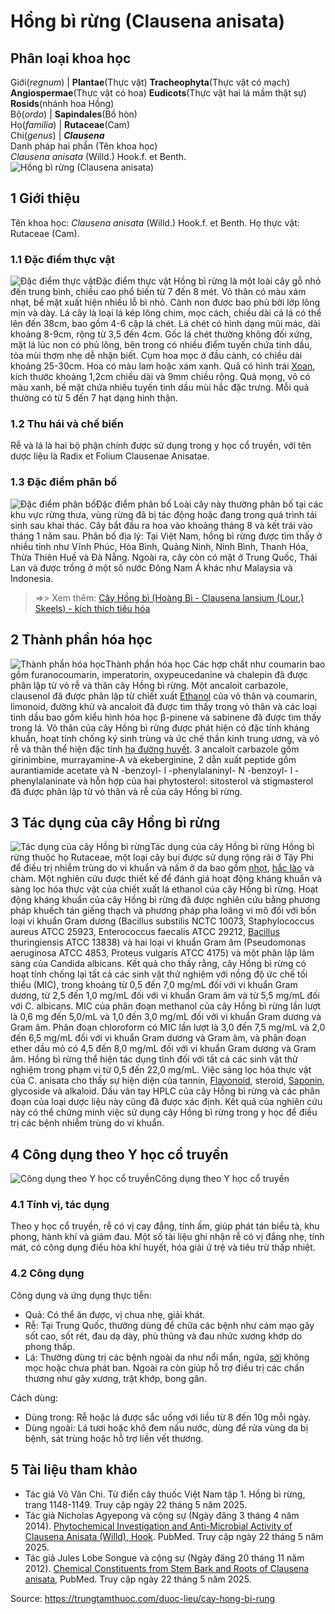 # Hồng bì rừng (Clausena anisata)

Phân loại khoa học  
---  
Giới(_regnum_) |  **Plantae**(Thực vật) **Tracheophyta**(Thực vật có mạch) **Angiospermae**(Thực vật có hoa) **Eudicots**(Thực vật hai lá mầm thật sự) **Rosids**(nhánh hoa Hồng)  
Bộ(_ordo_) | **Sapindales**(Bồ hòn)  
Họ(_familia_) | **Rutaceae**(Cam)  
Chi(_genus_) | **_Clausena_**  
Danh pháp hai phần (Tên khoa học)  
_Clausena anisata_ (Willd.) Hook.f. et Benth.  
![Hồng bì rừng \(Clausena anisata\)](https://trungtamthuoc.com/images/others/hong-bi-rung-1625.jpg)
##  1 Giới thiệu
Tên khoa học: _Clausena anisata_ (Willd.) Hook.f. et Benth.
Họ thực vật: Rutaceae (Cam).
### 1.1 Đặc điểm thực vật
![Đặc điểm thực vật](https://trungtamthuoc.com/images/item/hong-bi-rung-0.jpg)Đặc điểm thực vật
Hồng bì rừng là một loài cây gỗ nhỏ đến trung bình, chiều cao phổ biến từ 7 đến 8 mét. Vỏ thân có màu xám nhạt, bề mặt xuất hiện nhiều lỗ bì nhỏ. Cành non được bao phủ bởi lớp lông mịn và dày. Lá cây là loại lá kép lông chim, mọc cách, chiều dài cả lá có thể lên đến 38cm, bao gồm 4-6 cặp lá chét. Lá chét có hình dạng mũi mác, dài khoảng 8-9cm, rộng từ 3,5 đến 4cm. Gốc lá chét thường không đối xứng, mặt lá lúc non có phủ lông, bên trong có nhiều điểm tuyến chứa tinh dầu, tỏa mùi thơm nhẹ dễ nhận biết.
Cụm hoa mọc ở đầu cành, có chiều dài khoảng 25-30cm. Hoa có màu lam hoặc xám xanh. Quả có hình trái [Xoan](https://trungtamthuoc.com/duoc-lieu/cay-xoan "Xoan"), kích thước khoảng 1,2cm chiều dài và 9mm chiều rộng. Quả mọng, vỏ có màu xanh, bề mặt chứa nhiều tuyến tinh dầu mùi hắc đặc trưng. Mỗi quả thường có từ 5 đến 7 hạt dạng hình thận.
### 1.2 Thu hái và chế biến
Rễ và lá là hai bộ phận chính được sử dụng trong y học cổ truyền, với tên dược liệu là Radix et Folium Clausenae Anisatae.
### 1.3 Đặc điểm phân bố
![Đặc điểm phân bố](https://trungtamthuoc.com/images/item/hong-bi-rung-1.jpg)Đặc điểm phân bố
Loài cây này thường phân bố tại các khu vực rừng thưa, vùng rừng đã bị tác động hoặc đang trong quá trình tái sinh sau khai thác. Cây bắt đầu ra hoa vào khoảng tháng 8 và kết trái vào tháng 1 năm sau.
Phân bố địa lý: Tại Việt Nam, hồng bì rừng được tìm thấy ở nhiều tỉnh như Vĩnh Phúc, Hòa Bình, Quảng Ninh, Ninh Bình, Thanh Hóa, Thừa Thiên Huế và Đà Nẵng. Ngoài ra, cây còn có mặt ở Trung Quốc, Thái Lan và được trồng ở một số nước Đông Nam Á khác như Malaysia và Indonesia.
> =>> Xem thêm: [Cây Hồng bì (Hoàng Bì - Clausena lansium (Lour.) Skeels) - kích thích tiêu hóa](https://trungtamthuoc.com/duoc-lieu/hong-bi)
##  2 Thành phần hóa học
![Thành phần hóa học](https://trungtamthuoc.com/images/item/hong-bi-rung-2.jpg)Thành phần hóa học
Các hợp chất như coumarin bao gồm furanocoumarin, imperatorin, oxypeucedanine và chalepin đã được phân lập từ vỏ rễ và thân cây Hồng bì rừng.
Một ancaloit carbazole, clausenol đã được phân lập từ chiết xuất [Ethanol](https://trungtamthuoc.com/hoat-chat/ethanol "Ethanol") của vỏ thân và coumarin, limonoid, đường khử và ancaloit đã được tìm thấy trong vỏ thân và các loại tinh dầu bao gồm kiểu hình hóa học β-pinene và sabinene đã được tìm thấy trong lá.
Vỏ thân của cây Hồng bì rừng được phát hiện có đặc tính kháng khuẩn, hoạt tính chống ký sinh trùng và ức chế thần kinh trung ương, và vỏ rễ và thân thể hiện đặc tính [hạ đường huyết](https://trungtamthuoc.com/bai-viet/ha-glucose-mau "hạ đường huyết").
3 ancaloit carbazole gồm girinimbine, murrayamine-A và ekeberginine, 2 dẫn xuất peptide gồm aurantiamide acetate và N -benzoyl- l -phenylalaninyl- N -benzoyl- l -phenylalaninate và hỗn hợp của hai phytosterol: sitosterol và stigmasterol đã được phân lập từ vỏ thân và rễ của cây Hồng bì rừng.
##  3 Tác dụng của cây Hồng bì rừng
![Tác dụng của cây Hồng bì rừng](https://trungtamthuoc.com/images/item/hong-bi-rung-3.jpg)Tác dụng của cây Hồng bì rừng
Hồng bì rừng thuộc họ Rutaceae, một loại cây bụi được sử dụng rộng rãi ở Tây Phi để điều trị nhiễm trùng do vi khuẩn và nấm ở da bao gồm [nhọt](https://trungtamthuoc.com/bai-viet/nhot "nhọt"), [hắc lào](https://trungtamthuoc.com/bai-viet/benh-hac-lao-tac-nhan-trieu-chung-va-phuong-phap-dieu-tri "hắc lào") và chàm. Một nghiên cứu được thiết kế để đánh giá hoạt động kháng khuẩn và sàng lọc hóa thực vật của chiết xuất lá ethanol của cây Hồng bì rừng.
Hoạt động kháng khuẩn của cây Hồng bì rừng đã được nghiên cứu bằng phương pháp khuếch tán giếng thạch và phương pháp pha loãng vi mô đối với bốn loại vi khuẩn Gram dương (Bacillus substilis NCTC 10073, Staphylococcus aureus ATCC 25923, Enterococcus faecalis ATCC 29212, [Bacillus](https://trungtamthuoc.com/hoat-chat/bacillus "Bacillus") thuringiensis ATCC 13838) và hai loại vi khuẩn Gram âm (Pseudomonas aeruginosa ATCC 4853, Proteus vulgaris ATCC 4175) và một phân lập lâm sàng của Candida albicans.
Kết quả cho thấy rằng, cây Hồng bì rừng có hoạt tính chống lại tất cả các sinh vật thử nghiệm với nồng độ ức chế tối thiểu (MIC), trong khoảng từ 0,5 đến 7,0 mg/mL đối với vi khuẩn Gram dương, từ 2,5 đến 1,0 mg/mL đối với vi khuẩn Gram âm và từ 5,5 mg/mL đối với C. albicans. MIC của phân đoạn methanol của cây Hồng bì rừng lần lượt là 0,6 mg đến 5,0/mL và 1,0 đến 3,0 mg/mL đối với vi khuẩn Gram dương và Gram âm. Phân đoạn chloroform có MIC lần lượt là 3,0 đến 7,5 mg/mL và 2,0 đến 6,5 mg/mL đối với vi khuẩn Gram dương và Gram âm, và phân đoạn ether dầu mỏ có 4,5 đến 8,0 mg/mL đối với vi khuẩn Gram dương và Gram âm. Hồng bì rừng thể hiện tác dụng tĩnh đối với tất cả các sinh vật thử nghiệm trong phạm vi từ 0,5 đến 22,0 mg/mL. Việc sàng lọc hóa thực vật của C. anisata cho thấy sự hiện diện của tannin, [Flavonoid](https://trungtamthuoc.com/hoat-chat/flavonoid "Flavonoid"), steroid, [Saponin](https://trungtamthuoc.com/hoat-chat/saponin "Saponin"), glycoside và alkaloid. Dấu vân tay HPLC của cây Hồng bì rừng và các phân đoạn của loại dược liệu này cũng đã được xác định.
Kết quả của nghiên cứu này có thể chứng minh việc sử dụng cây Hồng bì rừng trong y học để điều trị các bệnh nhiễm trùng do vi khuẩn.
##  4 Công dụng theo Y học cổ truyền
![Công dụng theo Y học cổ truyền](https://trungtamthuoc.com/images/item/hong-bi-rung-4.jpg)Công dụng theo Y học cổ truyền
### 4.1 Tính vị, tác dụng
Theo y học cổ truyền, rễ có vị cay đắng, tính ấm, giúp phát tán biểu tà, khu phong, hành khí và giảm đau. Một số tài liệu ghi nhận rễ có vị đắng nhẹ, tính mát, có công dụng điều hòa khí huyết, hóa giải ứ trệ và tiêu trừ thấp nhiệt.
### 4.2 Công dụng
Công dụng và ứng dụng thực tiễn:
  * Quả: Có thể ăn được, vị chua nhẹ, giải khát.
  * Rễ: Tại Trung Quốc, thường dùng để chữa các bệnh như cảm mạo gây sốt cao, sốt rét, đau dạ dày, phù thũng và đau nhức xương khớp do phong thấp.
  * Lá: Thường dùng trị các bệnh ngoài da như nổi mẩn, ngứa, [sởi](https://trungtamthuoc.com/bai-viet/benh-soi "sởi") không mọc hoặc chưa phát ban. Ngoài ra còn giúp hỗ trợ điều trị các chấn thương như gãy xương, trật khớp, bong gân.


Cách dùng:
  * Dùng trong: Rễ hoặc lá được sắc uống với liều từ 8 đến 10g mỗi ngày.
  * Dùng ngoài: Lá tươi hoặc khô đem nấu nước, dùng để rửa vùng da bị bệnh, sát trùng hoặc hỗ trợ liền vết thương.


##  5 Tài liệu tham khảo
  * Tác giả Võ Văn Chi. Từ điển cây thuốc Việt Nam tập 1. Hồng bì rừng, trang 1148-1149. Truy cập ngày 22 tháng 5 năm 2025.
  * Tác giả Nicholas Agyepong và cộng sự (Ngày đăng 3 tháng 4 năm 2014). [Phytochemical Investigation and Anti-Microbial Activity of Clausena Anisata (Willd), Hook](https://pmc.ncbi.nlm.nih.gov/articles/PMC4202439/). PubMed. Truy cập ngày 22 tháng 5 năm 2025.
  * Tác giả Jules Lobe Songue và cộng sự (Ngày đăng 20 tháng 11 năm 2012). [Chemical Constituents from Stem Bark and Roots of Clausena anisata](https://pmc.ncbi.nlm.nih.gov/articles/PMC6268541/), PubMed. Truy cập ngày 22 tháng 5 năm 2025.




Source: https://trungtamthuoc.com/duoc-lieu/cay-hong-bi-rung